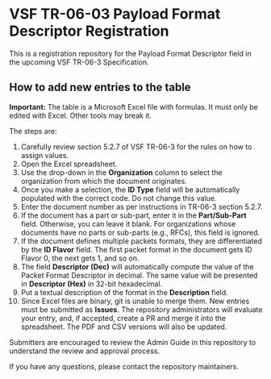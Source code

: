 # VSF TR-06-03 Payload Format Descriptor Registration

This is a registration repository for the Payload Format Descriptor
field in the upcoming VSF TR-06-3 Specification.

## How to add new entries to the table

**Important:** The table is a Microsoft Excel file with formulas. It
must only be edited with Excel. Other tools may break it.

The steps are:

1. Carefully review section 5.2.7 of VSF TR-06-3 for the rules on how
to assign values.
1. Open the Excel spreadsheet.
1. Use the drop-down in the **Organization** column to select the
organization from which the document originates.
1. Once you make a selection, the **ID Type** field will be
automatically populated with the correct code. Do not change this
value.
1. Enter the document number as per instructions in TR-06-3 section
5.2.7.
1. If the document has a part or sub-part, enter it in the
**Part/Sub-Part** field. Otherwise, you can leave it blank. For
organizations whose documents have no parts or sub-parts (e.g., RFCs),
this field is ignored.
1. If the document defines multiple packets formats, they are
differentiated by the **ID Flavor** field. The first packet format in
the document gets ID Flavor 0, the next gets 1, and so on.
1. The field **Descriptor (Dec)** will automatically compute the value
of the Packet Format Descriptor in decimal. The same value will be
presented in **Descriptor (Hex)** in 32-bit hexadecimal.
1. Put a textual description of the format in the **Description**
field.
1. Since Excel files are binary, git is unable to merge
them. New entries must be submitted as **Issues**. The repository
administrators will evaluate your entry, and, if accepted, create a PR
and merge it into the spreadsheet. The PDF and CSV versions will also
be updated.

Submitters are encouraged to review the Admin Guide in this repository
to understand the review and approval process.

If you have any questions, please contact the repository maintainers.

